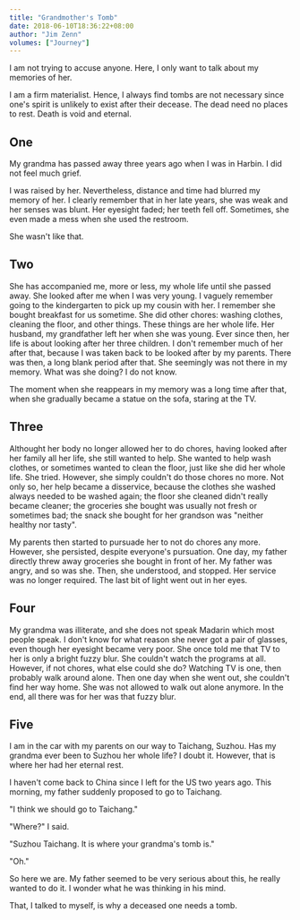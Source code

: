 ```yaml
---
title: "Grandmother's Tomb"
date: 2018-06-10T18:36:22+08:00
author: "Jim Zenn"
volumes: ["Journey"]
---
```

I am not trying to accuse anyone. Here, I only want to talk about my memories of her.

I am a firm materialist. Hence, I always find tombs are not necessary since one's spirit is unlikely to exist after their decease. The dead need no places to rest. Death is void and eternal.

<!--more-->

## One

My grandma has passed away three years ago when I was in Harbin. I did not feel much grief. 

I was raised by her. Nevertheless, distance and time had blurred my memory of her. I clearly remember that in her late years, she was weak and her senses was blunt. Her eyesight faded; her teeth fell off. Sometimes, she even made a mess when she used the restroom.

She wasn't like that.

## Two

She has accompanied me, more or less, my whole life until she passed away. She looked after me when I was very young. I vaguely remember going to the kindergarten to pick up my cousin with her. I remember she bought breakfast for us sometime. She did other chores: washing clothes, cleaning the floor, and other things. These things are her whole life. Her husband, my grandfather left her when she was young. Ever since then, her life is about looking after her three children. I don't remember much of her after that, because I was taken back to be looked after by my parents. There was then, a long blank period after that. She seemingly was not there in my memory. What was she doing? I do not know.

The moment when she reappears in my memory was a long time after that, when she gradually became a statue on the sofa, staring at the TV.

## Three

Althought her body no longer allowed her to do chores, having looked after her family all her life, she still wanted to help. She wanted to help wash clothes, or sometimes wanted to clean the floor, just like she did her whole life. She tried. However, she simply couldn't do those chores no more. Not only so, her help became a disservice, because the clothes she washed always needed to be washed again; the floor she cleaned didn't really became cleaner; the groceries she bought was usually not fresh or sometimes bad; the snack she bought for her grandson was "neither healthy nor tasty".

My parents then started to pursuade her to not do chores any more. However, she persisted, despite everyone's pursuation. One day, my father directly threw away groceries she bought in front of her. My father was angry, and so was she. Then, she understood, and stopped. Her service was no longer required. The last bit of light went out in her eyes.

## Four

My grandma was illiterate, and she does not speak Madarin which most people speak. I don't know for what reason she never got a pair of glasses, even though her eyesight became very poor. She once told me that TV to her is only a bright fuzzy blur. She couldn't watch the programs at all. However, if not chores, what else could she do? Watching TV is one, then probably walk around alone. Then one day when she went out, she couldn't find her way home. She was not allowed to walk out alone anymore. In the end, all there was for her was that fuzzy blur.

## Five

I am in the car with my parents on our way to Taichang, Suzhou. Has my grandma ever been to Suzhou her whole life? I doubt it. However, that is where her had her eternal rest. 

I haven't come back to China since I left for the US two years ago. This morning, my father suddenly proposed to go to Taichang.

"I think we should go to Taichang."

"Where?" I said.

"Suzhou Taichang. It is where your grandma's tomb is."

"Oh."

So here we are. My father seemed to be very serious about this, he really wanted to do it. I wonder what he was thinking in his mind.

That, I talked to myself, is why a deceased one needs a tomb.
